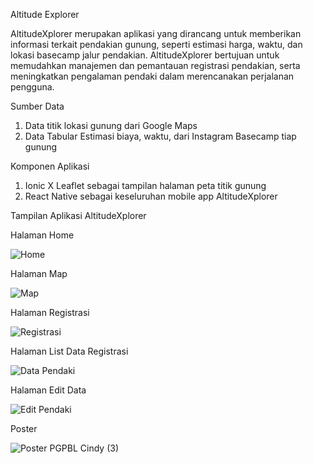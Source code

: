 Altitude Explorer 

AltitudeXplorer merupakan aplikasi yang dirancang untuk memberikan informasi terkait pendakian gunung, seperti estimasi harga, waktu, dan lokasi basecamp jalur pendakian.
AltitudeXplorer bertujuan untuk memudahkan manajemen dan pemantauan registrasi pendakian, serta meningkatkan pengalaman pendaki dalam merencanakan perjalanan pengguna.

Sumber Data 
1. Data titik lokasi gunung dari Google Maps
2. Data Tabular Estimasi biaya, waktu, dari Instagram Basecamp tiap gunung

Komponen Aplikasi 
1. Ionic X Leaflet sebagai tampilan halaman peta titik gunung
2. React Native sebagai keseluruhan mobile app AltitudeXplorer


Tampilan Aplikasi AltitudeXplorer

Halaman Home

![Home](https://github.com/user-attachments/assets/0bf2aa1d-2e44-4366-a332-f034f9844738)

Halaman Map

![Map](https://github.com/user-attachments/assets/b911bffe-42a1-4ba5-b19d-31e418ae0354)

Halaman Registrasi

![Registrasi](https://github.com/user-attachments/assets/13e6e674-e264-460e-8b0c-472336074382)

Halaman List Data Registrasi

![Data Pendaki](https://github.com/user-attachments/assets/a042dbe4-ed2d-44bc-9387-23eeac039f0a)

Halaman Edit Data 

![Edit Pendaki](https://github.com/user-attachments/assets/27ec2d00-e67e-49f3-9226-e006577b4e97)

Poster

![Poster PGPBL Cindy (3)](https://github.com/user-attachments/assets/48d80244-95b5-4fcf-864d-c9ac844d7782)



